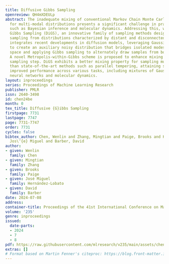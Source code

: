 ```yaml
---
title: Diffusive Gibbs Sampling
openreview: QH4mXDEULp
abstract: The inadequate mixing of conventional Markov Chain Monte Carlo (MCMC) methods
  for multi-modal distributions presents a significant challenge in practical applications
  such as Bayesian inference and molecular dynamics. Addressing this, we propose Diffusive
  Gibbs Sampling (DiGS), an innovative family of sampling methods designed for effective
  sampling from distributions characterized by distant and disconnected modes. DiGS
  integrates recent developments in diffusion models, leveraging Gaussian convolution
  to create an auxiliary noisy distribution that bridges isolated modes in the original
  space and applying Gibbs sampling to alternately draw samples from both spaces.
  A novel Metropolis-within-Gibbs scheme is proposed to enhance mixing in the denoising
  sampling step. DiGS exhibits a better mixing property for sampling multi-modal distributions
  than state-of-the-art methods such as parallel tempering, attaining substantially
  improved performance across various tasks, including mixtures of Gaussians, Bayesian
  neural networks and molecular dynamics.
layout: inproceedings
series: Proceedings of Machine Learning Research
publisher: PMLR
issn: 2640-3498
id: chen24be
month: 0
tex_title: Diffusive {G}ibbs Sampling
firstpage: 7731
lastpage: 7747
page: 7731-7747
order: 7731
cycles: false
bibtex_author: Chen, Wenlin and Zhang, Mingtian and Paige, Brooks and Hern\'{a}ndez-Lobato,
  Jos\'{e} Miguel and Barber, David
author:
- given: Wenlin
  family: Chen
- given: Mingtian
  family: Zhang
- given: Brooks
  family: Paige
- given: José Miguel
  family: Hernández-Lobato
- given: David
  family: Barber
date: 2024-07-08
address:
container-title: Proceedings of the 41st International Conference on Machine Learning
volume: '235'
genre: inproceedings
issued:
  date-parts:
  - 2024
  - 7
  - 8
pdf: https://raw.githubusercontent.com/mlresearch/v235/main/assets/chen24be/chen24be.pdf
extras: []
# Format based on Martin Fenner's citeproc: https://blog.front-matter.io/posts/citeproc-yaml-for-bibliographies/
---
```


